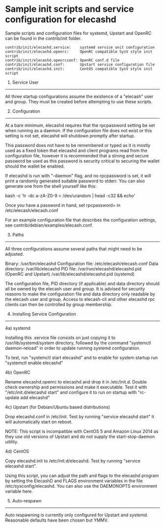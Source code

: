 Sample init scripts and service configuration for elecashd
==========================================================

Sample scripts and configuration files for systemd, Upstart and OpenRC
can be found in the contrib/init folder.

    contrib/init/elecashd.service:    systemd service unit configuration
    contrib/init/elecashd.openrc:     OpenRC compatible SysV style init script
    contrib/init/elecashd.openrcconf: OpenRC conf.d file
    contrib/init/elecashd.conf:       Upstart service configuration file
    contrib/init/elecashd.init:       CentOS compatible SysV style init script

1. Service User
---------------------------------

All three startup configurations assume the existence of a "elecash" user
and group.  They must be created before attempting to use these scripts.

2. Configuration
---------------------------------

At a bare minimum, elecashd requires that the rpcpassword setting be set
when running as a daemon.  If the configuration file does not exist or this
setting is not set, elecashd will shutdown promptly after startup.

This password does not have to be remembered or typed as it is mostly used
as a fixed token that elecashd and client programs read from the configuration
file, however it is recommended that a strong and secure password be used
as this password is security critical to securing the wallet should the
wallet be enabled.

If elecashd is run with "-daemon" flag, and no rpcpassword is set, it will
print a randomly generated suitable password to stderr.  You can also
generate one from the shell yourself like this:

bash -c 'tr -dc a-zA-Z0-9 < /dev/urandom | head -c32 && echo'

Once you have a password in hand, set rpcpassword= in /etc/elecash/elecash.conf

For an example configuration file that describes the configuration settings,
see contrib/debian/examples/elecash.conf.

3. Paths
---------------------------------

All three configurations assume several paths that might need to be adjusted.

Binary:              /usr/bin/elecashd
Configuration file:  /etc/elecash/elecash.conf
Data directory:      /var/lib/elecashd
PID file:            /var/run/elecashd/elecashd.pid (OpenRC and Upstart)
                     /var/lib/elecashd/elecashd.pid (systemd)

The configuration file, PID directory (if applicable) and data directory
should all be owned by the elecash user and group.  It is advised for security
reasons to make the configuration file and data directory only readable by the
elecash user and group.  Access to elecash-cli and other elecashd rpc clients
can then be controlled by group membership.

4. Installing Service Configuration
-----------------------------------

4a) systemd

Installing this .service file consists on just copying it to
/usr/lib/systemd/system directory, followed by the command
"systemctl daemon-reload" in order to update running systemd configuration.

To test, run "systemctl start elecashd" and to enable for system startup run
"systemctl enable elecashd"

4b) OpenRC

Rename elecashd.openrc to elecashd and drop it in /etc/init.d.  Double
check ownership and permissions and make it executable.  Test it with
"/etc/init.d/elecashd start" and configure it to run on startup with
"rc-update add elecashd"

4c) Upstart (for Debian/Ubuntu based distributions)

Drop elecashd.conf in /etc/init.  Test by running "service elecashd start"
it will automatically start on reboot.

NOTE: This script is incompatible with CentOS 5 and Amazon Linux 2014 as they
use old versions of Upstart and do not supply the start-stop-daemon uitility.

4d) CentOS

Copy elecashd.init to /etc/init.d/elecashd. Test by running "service elecashd start".

Using this script, you can adjust the path and flags to the elecashd program by
setting the ElecashD and FLAGS environment variables in the file
/etc/sysconfig/elecashd. You can also use the DAEMONOPTS environment variable here.

5. Auto-respawn
-----------------------------------

Auto respawning is currently only configured for Upstart and systemd.
Reasonable defaults have been chosen but YMMV.
